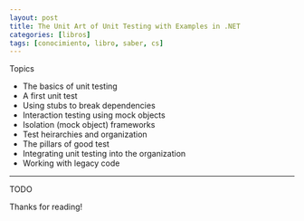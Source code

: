 ```yaml
---
layout: post
title: The Unit Art of Unit Testing with Examples in .NET
categories: [libros]
tags: [conocimiento, libro, saber, cs]
---
```


<!--Resumen-->

Topics 

- The basics of unit testing
- A first unit test
- Using stubs to break dependencies
- Interaction testing using mock objects
- Isolation (mock object) frameworks
- Test heirarchies and organization
- The pillars of good test
- Integrating unit testing into the organization
- Working with legacy code

---

<!--more-->
TODO
  
Thanks for reading!